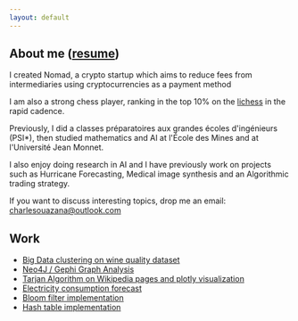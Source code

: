 ```yaml
---
layout: default
---
```


## About me ([resume](https://charlesouazana.github.io/Resume.pdf))

I created Nomad, a crypto startup which aims to reduce fees from intermediaries using cryptocurrencies as a payment method

I am also a strong chess player, ranking in the top 10% on the [lichess](https://lichess.org/@/charlesouaza1998) in the rapid cadence.

Previously, I did a classes préparatoires aux grandes écoles d'ingénieurs (PSI*), then studied mathematics and AI at l'École des Mines and at l'Université Jean Monnet. 

I also enjoy doing research in AI and I have previously work on projects such as Hurricane Forecasting, Medical image synthesis and an Algorithmic trading strategy.

If you want to discuss interesting topics, drop me an email: [charlesouazana@outlook.com](mailto:charlesouazana@outlook.com)

## Work
* [Big Data clustering on wine quality dataset](./bdclustering.md)
* [Neo4J / Gephi Graph Analysis](./neo4j.html)
* [Tarjan Algorithm on Wikipedia pages and plotly visualization](./tarjan.html)
* [Electricity consumption forecast](./st_pred.html)
* [Bloom filter implementation](./Bloom.html)
* [Hash table implementation](./tarjan.html)

